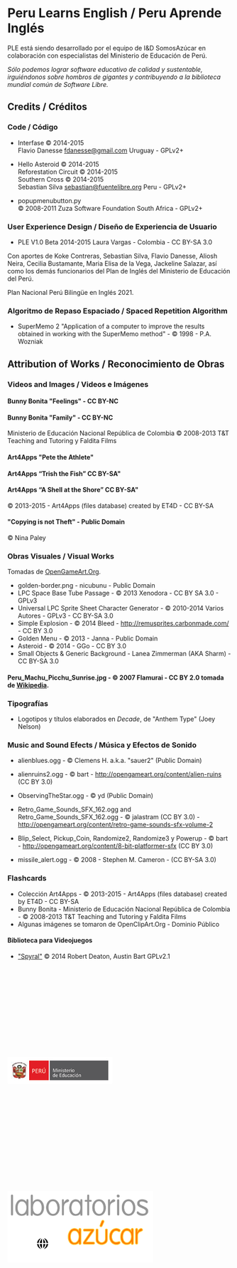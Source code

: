 Peru Learns English / Peru Aprende Inglés
=========================================

PLE está siendo desarrollado por el equipo de I&D SomosAzúcar en colaboración con especialistas del Ministerio de Educación de Perú.

*Sólo podemos lograr software educativo de calidad y sustentable, irguiéndonos sobre hombros de gigantes y contribuyendo a la biblioteca mundial común de Software Libre.*

Credits / Créditos
------------------

### Code / Código ###

* Interfase © 2014-2015<br>
  Flavio Danesse <fdanesse@gmail.com> Uruguay - GPLv2+

* Hello Asteroid © 2014-2015<br>
  Reforestation Circuit © 2014-2015<br>
  Southern Cross © 2014-2015<br>
  Sebastian Silva <sebastian@fuentelibre.org> Peru - GPLv2+

* popupmenubutton.py<br>
  © 2008-2011 Zuza Software Foundation South Africa - GPLv2+

### User Experience Design / Diseño de Experiencia de Usuario ###

* PLE V1.0 Beta 2014-2015 Laura Vargas - Colombia - CC BY-SA 3.0

Con aportes de Koke Contreras, Sebastian Silva, Flavio Danesse, Aliosh Neira, Cecilia Bustamante, Maria Elisa de la Vega, Jackeline Salazar, así como los demás funcionarios del Plan de Inglés del Ministerio de Educación del Perú.

Plan Nacional Perú Bilingüe en Inglés 2021.

### Algoritmo de Repaso Espaciado / Spaced Repetition Algorithm ###

* SuperMemo 2 "Application of a computer to improve the results obtained in working with the SuperMemo method" - © 1998 - P.A. Wozniak 

Attribution  of Works / Reconocimiento de Obras
-----------------------------------------------

### Videos and Images / Videos e Imágenes ###

#### Bunny Bonita "Feelings" - CC BY-NC
#### Bunny Bonita "Family" - CC BY-NC

Ministerio de Educación Nacional República de Colombia
© 2008-2013 T&T Teaching and Tutoring y Faldita Films

#### Art4Apps "Pete the Athlete"
#### Art4Apps “Trish the Fish” CC BY-SA"
#### Art4Apps “A Shell at the Shore” CC BY-SA"

© 2013-2015 - Art4Apps (files database) created by ET4D - CC BY-SA

#### "Copying is not Theft" - Public Domain

© Nina Paley

### Obras Visuales / Visual Works

Tomadas de [OpenGameArt.Org](http://opengameart.org).

* golden-border.png - nicubunu - Public Domain
* LPC Space Base Tube Passage - © 2013 Xenodora - CC BY SA 3.0 - GPLv3
* Universal LPC Sprite Sheet Character Generator - © 2010-2014 Varios Autores - GPLv3 - CC BY-SA 3.0
* Simple Explosion -  © 2014  Bleed - http://remusprites.carbonmade.com/ - CC BY 3.0
* Golden Menu - © 2013 - Janna - Public Domain
* Asteroid - © 2014 - GGo - CC BY 3.0
* Small Objects & Generic Background - Lanea Zimmerman (AKA Sharm) - CC BY-SA 3.0

#### Peru_Machu_Picchu_Sunrise.jpg - © 2007 Flamurai - CC BY 2.0 tomada de [Wikipedia](http://wikipedia.org/).

### Tipografías

* Logotipos y títulos elaborados en *Decade*, de "Anthem Type" (Joey Nelson)

### Music and Sound Efects / Música y Efectos de Sonido ###

* alienblues.ogg - © Clemens H. a.k.a. "sauer2" (Public Domain)
* alienruins2.ogg - © bart - http://opengameart.org/content/alien-ruins (CC BY 3.0)
* ObservingTheStar.ogg - © yd (Public Domain)

* Retro_Game_Sounds_SFX_162.ogg and Retro_Game_Sounds_SFX_162.ogg - © jalastram (CC BY 3.0) - http://opengameart.org/content/retro-game-sounds-sfx-volume-2
* Blip_Select, Pickup_Coin, Randomize2, Randomize3 y Powerup - © bart - http://opengameart.org/content/8-bit-platformer-sfx (CC BY 3.0)
* missile_alert.ogg - © 2008 - Stephen M. Cameron - (CC BY-SA 3.0)

### Flashcards

* Colección Art4Apps - © 2013-2015 - Art4Apps (files database) created by ET4D - CC BY-SA
* Bunny Bonita - Ministerio de Educación Nacional República de Colombia - © 2008-2013 T&T Teaching and Tutoring y Faldita Films
* Algunas imágenes se tomaron de OpenClipArt.Org - Dominio Público

#### Biblioteca para Videojuegos ###

* ["Spyral"](http://platipy.org/) © 2014 Robert Deaton, Austin Bart GPLv2.1

<br><br><br>
<br><br><br>
<br><br><br>
<br><br><br>
![Ministerio de Educación](Imagenes/med.png)
<br><br><br>
<br><br><br>
<br><br><br>
<br><br><br>
<br><br><br>
![Laboratorios Azúcar](Imagenes/logo_labs.png)
